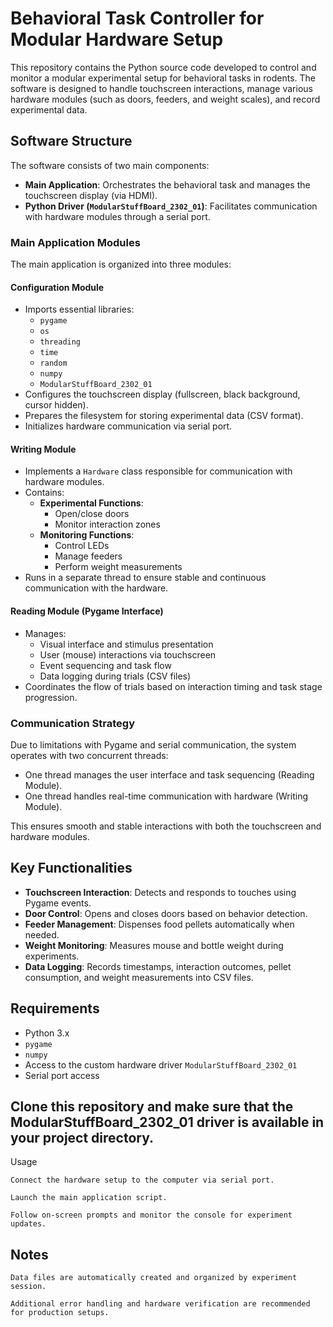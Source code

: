 # Behavioral Task Controller for Modular Hardware Setup

This repository contains the Python source code developed to control and monitor a modular experimental setup for behavioral tasks in rodents. The software is designed to handle touchscreen interactions, manage various hardware modules (such as doors, feeders, and weight scales), and record experimental data.

## Software Structure

The software consists of two main components:

- **Main Application**: Orchestrates the behavioral task and manages the touchscreen display (via HDMI).
- **Python Driver (`ModularStuffBoard_2302_01`)**: Facilitates communication with hardware modules through a serial port.

### Main Application Modules

The main application is organized into three modules:

#### Configuration Module
- Imports essential libraries:
  - `pygame`
  - `os`
  - `threading`
  - `time`
  - `random`
  - `numpy`
  - `ModularStuffBoard_2302_01`
- Configures the touchscreen display (fullscreen, black background, cursor hidden).
- Prepares the filesystem for storing experimental data (CSV format).
- Initializes hardware communication via serial port.

#### Writing Module
- Implements a `Hardware` class responsible for communication with hardware modules.
- Contains:
  - **Experimental Functions**:
    - Open/close doors
    - Monitor interaction zones
  - **Monitoring Functions**:
    - Control LEDs
    - Manage feeders
    - Perform weight measurements
- Runs in a separate thread to ensure stable and continuous communication with the hardware.

#### Reading Module (Pygame Interface)
- Manages:
  - Visual interface and stimulus presentation
  - User (mouse) interactions via touchscreen
  - Event sequencing and task flow
  - Data logging during trials (CSV files)
- Coordinates the flow of trials based on interaction timing and task stage progression.

### Communication Strategy

Due to limitations with Pygame and serial communication, the system operates with two concurrent threads:
- One thread manages the user interface and task sequencing (Reading Module).
- One thread handles real-time communication with hardware (Writing Module).

This ensures smooth and stable interactions with both the touchscreen and hardware modules.

## Key Functionalities

- **Touchscreen Interaction**: Detects and responds to touches using Pygame events.
- **Door Control**: Opens and closes doors based on behavior detection.
- **Feeder Management**: Dispenses food pellets automatically when needed.
- **Weight Monitoring**: Measures mouse and bottle weight during experiments.
- **Data Logging**: Records timestamps, interaction outcomes, pellet consumption, and weight measurements into CSV files.

## Requirements

- Python 3.x
- `pygame`
- `numpy`
- Access to the custom hardware driver `ModularStuffBoard_2302_01`
- Serial port access


## Clone this repository and make sure that the ModularStuffBoard_2302_01 driver is available in your project directory.
Usage

    Connect the hardware setup to the computer via serial port.

    Launch the main application script.

    Follow on-screen prompts and monitor the console for experiment updates.

## Notes

    Data files are automatically created and organized by experiment session.

    Additional error handling and hardware verification are recommended for production setups.
